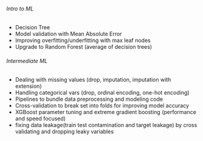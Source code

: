###### Intro to ML
- Decision Tree  
- Model validation with Mean Absolute Error  
- Improving overfitting/underfitting with max leaf nodes  
- Upgrade to Random Forest (average of decision trees)  

###### Intermediate ML
- Dealing with missing values (drop, imputation, imputation with extension)  
- Handling categorical vars (drop, ordinal encoding, one-hot encoding)  
- Pipelines to bundle data preprocessing and modeling code
- Cross-validation to break set into folds for improving model accuracy
- XGBoost parameter tuning and extreme gradient boosting (performance and speed focused)
- fixing data leakage(train test contamination and target leakage) by cross validating and dropping leaky variables
